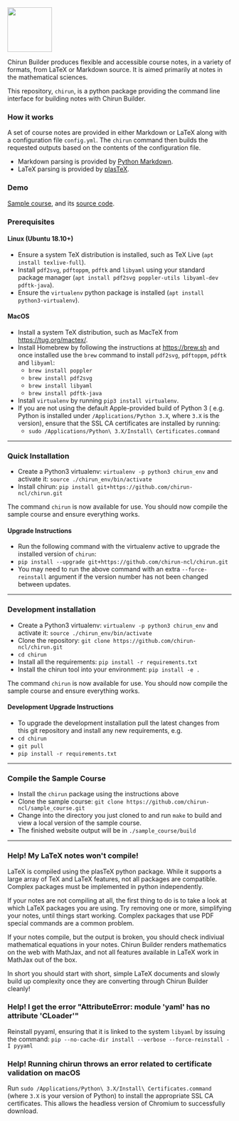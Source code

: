 <img src="https://mas-coursebuild.ncl.ac.uk/lti/images/chirun_icon_512.png" width="100">

Chirun Builder produces flexible and accessible course notes, in a variety of formats, from LaTeX or Markdown source. It is aimed primarily at notes in the mathematical sciences.

This repository, `chirun`, is a python package providing the command line interface for building notes with Chirun Builder.

### How it works
A set of course notes are provided in either Markdown or LaTeX along with a configuration file `config.yml`. The `chirun` command then builds the requested outputs based on the contents of the configuration file.

* Markdown parsing is provided by [Python Markdown](https://github.com/Python-Markdown/markdown).
* LaTeX parsing is provided by [plasTeX](https://github.com/plastex/plastex).

### Demo

[Sample course](https://chirun-ncl.github.io/sample_course/SAM0000/2020/default/), and its [source code](https://github.com/chirun-ncl/sample_course).

### Prerequisites
#### Linux (Ubuntu 18.10+)
 * Ensure a system TeX distribution is installed, such as TeX Live (`apt install texlive-full`).
 * Install `pdf2svg`, `pdftoppm`, `pdftk` and `libyaml` using your standard package manager (`apt install pdf2svg poppler-utils libyaml-dev pdftk-java`).
 * Ensure the `virtualenv` python package is installed (`apt install python3-virtualenv`).
 
#### MacOS
* Install a system TeX distribution, such as MacTeX from https://tug.org/mactex/.
* Install Homebrew by following the instructions at https://brew.sh and once installed use the `brew` command to install `pdf2svg`, `pdftoppm`, `pdftk` and `libyaml`:
  - `brew install poppler`
  - `brew install pdf2svg`
  - `brew install libyaml`
  - `brew install pdftk-java`
* Install `virtualenv` by running `pip3 install virtualenv`.
* If you are not using the default Apple-provided build of Python 3 ( e.g. Python is installed under `/Applications/Python 3.X`, where `3.X` is the version),
  ensure that the SSL CA certificates are installed by running:
    - `sudo /Applications/Python\ 3.X/Install\ Certificates.command`

---

### Quick Installation
 * Create a Python3 virtualenv: `virtualenv -p python3 chirun_env` and activate it: `source ./chirun_env/bin/activate`
 * Install chirun: `pip install git+https://github.com/chirun-ncl/chirun.git`

The command `chirun` is now available for use. You should now compile the sample course and ensure everything works.

#### Upgrade Instructions
 * Run the following command with the virtualenv active to upgrade the installed version of `chirun`:
 * `pip install --upgrade git+https://github.com/chirun-ncl/chirun.git`
 * You may need to run the above command with an extra `--force-reinstall` argument if the version number has not been changed between updates.

---

### Development installation
 * Create a Python3 virtualenv: `virtualenv -p python3 chirun_env` and activate it: `source ./chirun_env/bin/activate`
 * Clone the repository: `git clone https://github.com/chirun-ncl/chirun.git`
 * `cd chirun`
 * Install all the requirements: `pip install -r requirements.txt`
 * Install the chirun tool into your environment: `pip install -e .`

The command `chirun` is now available for use. You should now compile the sample course and ensure everything works.

#### Development Upgrade Instructions
 * To upgrade the development installation pull the latest changes from this git repository and install any new requirements, e.g.
 * `cd chirun`
 * `git pull`
 * `pip install -r requirements.txt`
 
---

### Compile the Sample Course
 * Install the `chirun` package using the instructions above
 * Clone the sample course: `git clone https://github.com/chirun-ncl/sample_course.git`
 * Change into the directory you just cloned to and run `make` to build and view a local version of the sample course.
 * The finished website output will be in `./sample_course/build`

---
 
### Help! My LaTeX notes won't compile!

LaTeX is compiled using the plasTeX python package. While it supports a large array of TeX and LaTeX features, not all packages are compatible. Complex packages must be implemented in python independently.

If your notes are not compiling at all, the first thing to do is to take a look at which LaTeX packages you are using. Try removing one or more, simplifying your notes, until things start working. Complex packages that use PDF special commands are a common problem.

If your notes compile, but the output is broken, you should check indiviual mathematical equations in your notes. Chirun Builder renders mathematics on the web with MathJax, and not all features available in LaTeX work in MathJax out of the box.

In short you should start with short, simple LaTeX documents and slowly build up complexity once they are converting through Chirun Builder cleanly!

### Help! I get the error "AttributeError: module 'yaml' has no attribute 'CLoader'"

Reinstall pyyaml, ensuring that it is linked to the system `libyaml` by issuing the command: `pip --no-cache-dir install --verbose --force-reinstall -I pyyaml`

### Help! Running chirun throws an error related to certificate validation on macOS

Run `sudo /Applications/Python\ 3.X/Install\ Certificates.command` (where `3.X` is your version of Python) to install the appropriate SSL CA certificates. This allows the headless version of Chromium to successfully download.
